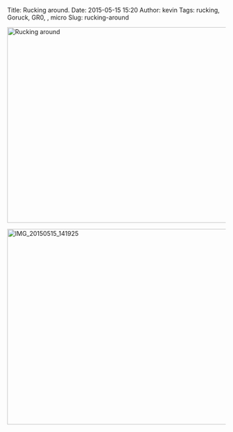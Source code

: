 Title: Rucking around.
Date: 2015-05-15 15:20
Author: kevin
Tags: rucking, Goruck, GR0, , micro
Slug: rucking-around

<a data-flickr-embed="true"  href="https://www.flickr.com/photos/kevinisageek/17677589912/in/datetaken/" title="Rucking around"><img src="https://farm6.staticflickr.com/5321/17677589912_aa11cd62dd_c.jpg" width="800" height="450" alt="Rucking around" /></a>

<a data-flickr-embed="true"  href="https://www.flickr.com/photos/kevinisageek/17495992609/in/datetaken/" title="IMG_20150515_141925"><img src="https://farm9.staticflickr.com/8723/17495992609_dc324729ef_c.jpg" width="800" height="450" alt="IMG_20150515_141925" /></a>
